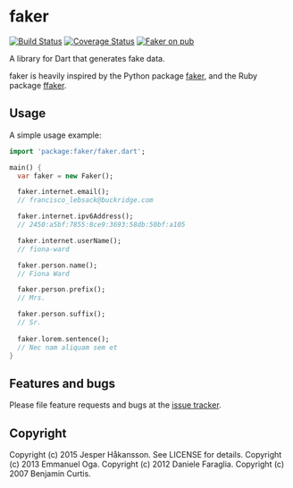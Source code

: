 # faker
[![Build Status](https://travis-ci.org/drager/faker.svg?branch=master)](https://travis-ci.org/drager/faker)
[![Coverage Status](https://coveralls.io/repos/drager/faker/badge.svg)](https://coveralls.io/r/drager/faker)
[![Faker on pub](https://img.shields.io/pub/v/faker.svg)](https://pub.dartlang.org/packages/faker)

A library for Dart that generates fake data.

faker is heavily inspired by the Python package [faker](https://github.com/joke2k/faker),
and the Ruby package [ffaker](https://github.com/EmmanuelOga/ffaker).

## Usage

A simple usage example:
```dart
import 'package:faker/faker.dart';

main() {
  var faker = new Faker();

  faker.internet.email();
  // francisco_lebsack@buckridge.com

  faker.internet.ipv6Address();
  // 2450:a5bf:7855:8ce9:3693:58db:50bf:a105

  faker.internet.userName();
  // fiona-ward

  faker.person.name();
  // Fiona Ward

  faker.person.prefix();
  // Mrs.

  faker.person.suffix();
  // Sr.
  
  faker.lorem.sentence();
  // Nec nam aliquam sem et
}
```

## Features and bugs

Please file feature requests and bugs at the [issue tracker][tracker].

[tracker]: https://github.com/drager/faker/issues

## Copyright
Copyright (c) 2015 Jesper Håkansson. See LICENSE for details. Copyright (c) 2013 Emmanuel Oga.
Copyright (c) 2012 Daniele Faraglia. Copyright (c) 2007 Benjamin Curtis.
